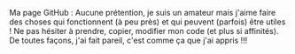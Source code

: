 Ma page GitHub : Aucune prétention, je suis un amateur mais j'aime faire des choses qui fonctionnent (à peu près) et qui peuvent (parfois) être utiles !
Ne pas hésiter à prendre, copier, modifier mon code (et plus si affinités). De toutes façons, j'ai fait pareil, c'est comme ça que j'ai appris !!!
